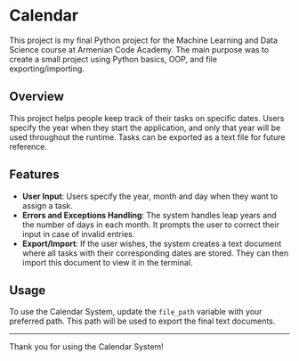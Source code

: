 # Calendar

This project is my final Python project for the Machine Learning and Data Science course at Armenian Code Academy. The main purpose was to create a small project using Python basics, OOP, and file exporting/importing.

## Overview

This project helps people keep track of their tasks on specific dates. Users specify the year when they start the application, and only that year will be used throughout the runtime. Tasks can be exported as a text file for future reference.

## Features

- **User Input**: Users specify the year, month and day when they want to assign a task.
- **Errors and Exceptions Handling**: The system handles leap years and the number of days in each month. It prompts the user to correct their input in case of invalid entries.
- **Export/Import**: If the user wishes, the system creates a text document where all tasks with their corresponding dates are stored. They can then import this document to view it in the terminal.

## Usage

To use the Calendar System, update the `file_path` variable with your preferred path. This path will be used to export the final text documents.

---

Thank you for using the Calendar System!
